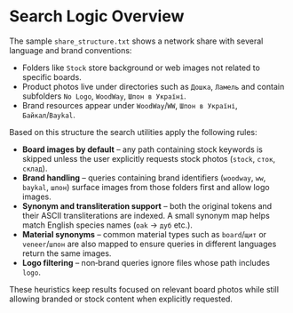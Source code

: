 # Search Logic Overview

The sample `share_structure.txt` shows a network share with several language and brand conventions:

* Folders like `Stock` store background or web images not related to specific boards.
* Product photos live under directories such as `Дошка`, `Ламель` and contain subfolders `No Logo`, `WoodWay`, `Шпон в Україні`.
* Brand resources appear under `WoodWay`/`WW`, `Шпон в Україні`, `Байкал`/`Baykal`.

Based on this structure the search utilities apply the following rules:

- **Board images by default** – any path containing stock keywords is skipped unless the user explicitly requests stock photos (`stock`, `сток`, `склад`).
- **Brand handling** – queries containing brand identifiers (`woodway`, `ww`, `baykal`, `шпон`) surface images from those folders first and allow logo images.
- **Synonym and transliteration support** – both the original tokens and their ASCII transliterations are indexed. A small synonym map helps match English species names (``oak`` → ``дуб`` etc.).
- **Material synonyms** – common material types such as ``board``/``щит`` or ``veneer``/``шпон`` are also mapped to ensure queries in different languages return the same images.
- **Logo filtering** – non‑brand queries ignore files whose path includes `logo`.

These heuristics keep results focused on relevant board photos while still allowing branded or stock content when explicitly requested.
